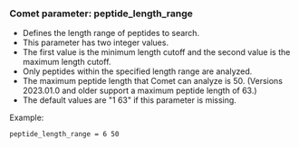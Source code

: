 ### Comet parameter: peptide_length_range

- Defines the length range of peptides to search. 
- This parameter has two integer values.
- The first value is the minimum length cutoff and the second value is
the maximum length cutoff.
- Only peptides within the specified length range are analyzed.
- The maximum peptide length that Comet can analyze is 50.
  (Versions 2023.01.0 and older support a maximum peptide length of 63.)
- The default values are "1 63" if this parameter is missing.

Example:
```
peptide_length_range = 6 50
```
